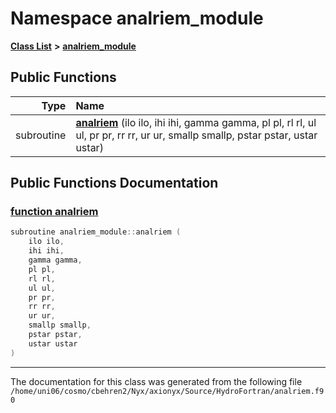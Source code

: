
# Namespace analriem\_module


[**Class List**](annotated.md) **>** [**analriem\_module**](namespaceanalriem__module.md)




















## Public Functions

| Type | Name |
| ---: | :--- |
|  subroutine | [**analriem**](namespaceanalriem__module.md#function-analriem) (ilo ilo, ihi ihi, gamma gamma, pl pl, rl rl, ul ul, pr pr, rr rr, ur ur, smallp smallp, pstar pstar, ustar ustar) <br> |








## Public Functions Documentation


### <a href="#function-analriem" id="function-analriem">function analriem </a>


```cpp
subroutine analriem_module::analriem (
    ilo ilo,
    ihi ihi,
    gamma gamma,
    pl pl,
    rl rl,
    ul ul,
    pr pr,
    rr rr,
    ur ur,
    smallp smallp,
    pstar pstar,
    ustar ustar
) 
```



------------------------------
The documentation for this class was generated from the following file `/home/uni06/cosmo/cbehren2/Nyx/axionyx/Source/HydroFortran/analriem.f90`